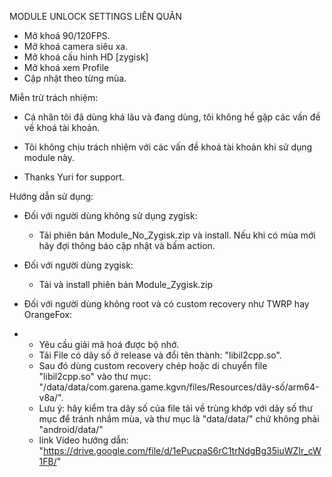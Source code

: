 MODULE UNLOCK SETTINGS LIÊN QUÂN
- Mở khoá 90/120FPS.
- Mở khoá camera siêu xa.
- Mở khoá cấu hình HD [zygisk]
- Mở khoá xem Profile
- Cập nhật theo từng mùa.


Miễn trừ trách nhiệm:
  - Cá nhân tôi đã dùng khá lâu và đang dùng, tôi không hề gặp các vấn đề về khoá tài khoản.
  - Tôi không chịu trách nhiệm với các vấn đề khoá tài khoản khi sử dụng module này.
 
- Thanks Yuri for support.
 

 
Hướng dẫn sử dụng:

- Đối với người dùng không sử dụng zygisk:
  - Tải phiên bản Module_No_Zygisk.zip và install. Nếu khi có mùa mới hãy đợi thông báo cập nhật và bấm action.

- Đối với người dùng zygisk:
  - Tải và install phiên bản Module_Zygisk.zip


- Đối với người dùng không root và có custom recovery như TWRP hay OrangeFox:
- - Yêu cầu giải mã hoá được bộ nhớ.
  - Tải File có dãy số ở release và đổi tên thành: "libil2cpp.so".
  - Sau đó dùng custom recovery chép hoặc di chuyển file "libil2cpp.so" vào thư mục: "/data/data/com.garena.game.kgvn/files/Resources/dãy-số/arm64-v8a/".
  - Lưu ý: hãy kiểm tra dãy số của file tải về trùng khớp với dãy số thư mục để tránh nhầm mùa, và thư mục là "data/data/" chứ không phải "android/data/"
  - link Video hướng dẫn: "https://drive.google.com/file/d/1ePucpaS6rC1trNdgBg35iuWZIr_cW1FB/"
